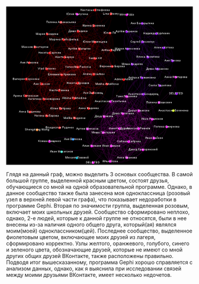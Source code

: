 ![граф](https://github.com/anastasiasmirnova555/hw8/blob/master/homework8.png?raw=true)


Глядя на данный граф, можно выделить 3 основых сообщества. В самой большой группе, выделенной красным цветом, состоят друзья, обучающиеся со мной на одной образовательной программе. Однако, в данное сообщество также была занесена моя одноклассница (розовый узел в верхней левой части графа), что показывает недоработки в программе Gephi. Вторая по значимости группа, выделенная розовым, включает моих школьных друзей. Сообщество сформировано неплохо, однако, 2-е людей, которые к данной группе не относятся, были в нее внесены из-за наличия одного общего друга, который(ая) являлся моим(моей) одноклассником(цей). Последнее сообщество, выделенное фиолетовым цветом, включающее моих друзей из лагеря, сформировано корректно. Узлы желтого, оранжевого, голубого, синего и зеленого цвета, обозначающие друзей, которые не имеют со мной других общих друзей ВКонтакте, также расположены правильно. Подводя итог вышесказанному, программа Gephi хорошо справляется с анализом данных, однако, как я выяснила при исследовании связей между моими друзьями ВКонтакте, имеет несколько недочетов.

